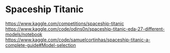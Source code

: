 # Spaceship Titanic
https://www.kaggle.com/competitions/spaceship-titanic<br />
https://www.kaggle.com/code/odins0n/spaceship-titanic-eda-27-different-models/notebook<br />
https://www.kaggle.com/code/samuelcortinhas/spaceship-titanic-a-complete-guide#Model-selection
